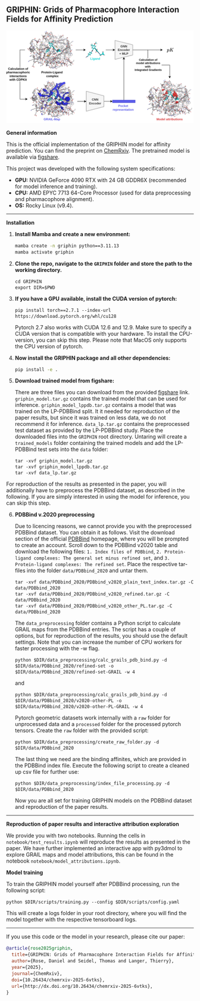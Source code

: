 ## GRIPHIN: Grids of Pharmacophore Interaction Fields for Affinity Prediction

![image](images/overview.png)

**General information**

This is the official implementation of the GRIPHIN model for affinity prediction.
You can find the preprint on [ChemRxiv](https://chemrxiv.org/engage/chemrxiv/article-details/68e37981dfd0d042d1276d40).
The pretrained model is available via [figshare](https://figshare.com/articles/journal_contribution/GRIPHIN_Grids_of_Pharmacophore_Interaction_Fields_for_Affinity_Prediction_-_Trained_model_and_preprocessed_data/30272203).

This project was developed with the following system specifications:
- **GPU:** NVIDIA GeForce 4090 RTX with 24 GB GDDR6X (recommended for model inference and training).
- **CPU:** AMD EPYC 7713 64-Core Processor (used for data preprocessing and pharmacophore alignment).
- **OS:** Rocky Linux (v9.4).

---

**Installation**

1. **Install Mamba and create a new environment:**

    ```bash
    mamba create -n griphin python==3.11.13
    mamba activate griphin
    ```

2. **Clone the repo, navigate to the `GRIPHIN` folder and store the path to the working directory.**

    ```
    cd GRIPHIN
    export DIR=$PWD
    ```

3. **If you have a GPU available, install the CUDA version of pytorch:**

    ```
    pip install torch==2.7.1 --index-url https://download.pytorch.org/whl/cu128
    ```
    Pytorch 2.7 also works with CUDA 12.6 and 12.9.
    Make sure to specify a CUDA version that is compatible with your hardware.
    To install the CPU-version, you can skip this step.
    Please note that MacOS only supports the CPU version of pytorch.

4. **Now install the GRIPHIN package and all other dependencies:**

    ```bash
    pip install -e .
    ```

5. **Download trained model from figshare:**

    There are three files you can download from the provided [figshare](https://figshare.com/articles/journal_contribution/GRIPHIN_Grids_of_Pharmacophore_Interaction_Fields_for_Affinity_Prediction_-_Trained_model_and_preprocessed_data/30272203) link.
    `griphin_model.tar.gz` contains the trained model that can be used for inference.
    `griphin_model_lppdb.tar.gz` contains a model that was trained on the LP-PDBBind split.
    It it needed for reproduction of the paper results, but since it was trained on less data, we do not recommend it for inference.
    `data_lp.tar.gz` contains the preprocessed test dataset as provided by the LP-PDBBind study.
    Place the downloaded files into the `GRIPHIN` root directory. 
    Untaring will create a `trained_models` folder containing the trained models and add the LP-PDBBind test sets into the `data` folder:

    ```
    tar -xvf griphin_model.tar.gz 
    tar -xvf griphin_model_lppdb.tar.gz
    tar -xvf data_lp.tar.gz
    ```

For reproduction of the results as presented in the paper, you will additionally have to preprocess the PDBBind dataset, as described in the following.
If you are simply interested in using the model for inference, you can skip this step.

6. **PDBBind v.2020 preprocessing**

    Due to licencing reasons, we cannot provide you with the preprocessed PDBBind dataset. You can obtain it as follows.
    Visit the download section of the official [PDBBind](https://www.pdbbind-plus.org.cn/download) homepage, where you will be prompted to create an account. 
    Scroll down to the PDBBind v2020 table and download the following files:
        `1. Index files of PDBbind`, `2. Protein-ligand complexes: The general set minus refined set`, and `3. Protein-ligand complexes: The refined set`.
    Place the respective tar-files into the folder `data/PDBbind_2020` and untar them.

    ```
    tar -xvf data/PDBbind_2020/PDBbind_v2020_plain_text_index.tar.gz -C data/PDBbind_2020
    tar -xvf data/PDBbind_2020/PDBbind_v2020_refined.tar.gz -C data/PDBbind_2020
    tar -xvf data/PDBbind_2020/PDBbind_v2020_other_PL.tar.gz -C data/PDBbind_2020
    ```
    
    The `data_preprocessing` folder contains a Python script to calculate GRAIL maps from the PDBBind entries. The script has a couple of options, but for reproduction of the results, you should use the default settings. Note that you can increase the number of CPU workers for faster processing with the -w flag.

    ```
    python $DIR/data_preprocessing/calc_grails_pdb_bind.py -d $DIR/data/PDBbind_2020/refined-set -o $DIR/data/PDBbind_2020/refined-set-GRAIL -w 4
    ```

    and 

    ```
    python $DIR/data_preprocessing/calc_grails_pdb_bind.py -d $DIR/data/PDBbind_2020/v2020-other-PL -o $DIR/data/PDBbind_2020/v2020-other-PL-GRAIL -w 4
    ```

    Pytorch geometric datasets work internally with a `raw` folder for unprocessed data and a `processed` folder for the processed pytorch tensors. 
    Create the `raw` folder with the provided script:

    ```
    python $DIR/data_preprocessing/create_raw_folder.py -d $DIR/data/PDBbind_2020
    ```

    The last thing we need are the binding affinites, which are provided in the PDBBind index file. 
    Execute the following script to create a cleaned up csv file for further use:

    ```
    python $DIR/data_preprocessing/index_file_processing.py -d $DIR/data/PDBbind_2020
    ```

    Now you are all set for training GRIPHIN models on the PDBBind dataset and reproduction of the paper results. 

---

**Reproduction of paper results and interactive attribution exploration**

We provide you with two notebooks. 
Running the cells in `notebook/test_results.ipynb` will reproduce the results as presented in the paper.
We have further implemented an interactive app with py3dmol to explore GRAIL maps and model attributions, this can be found in the notebook `notebook/model_attributions.ipynb`.

**Model training**

To train the GRIPHIN model yourself after PDBBind processing, run the following script:

```
python $DIR/scripts/training.py --config $DIR/scripts/config.yaml
```

This will create a logs folder in your root directory, where you will find the model together with the respective tensorboard logs.

---

If you use this code or the model in your research, please cite our paper:

```bibtex
@article{rose2025griphin,
  title={GRIPHIN: Grids of Pharmacophore Interaction Fields for Affinity Prediction},
  author={Rose, Daniel and Seidel, Thomas and Langer, Thierry},
  year={2025},
  journal={ChemRxiv},
  doi={10.26434/chemrxiv-2025-6vtks},
  url={http://dx.doi.org/10.26434/chemrxiv-2025-6vtks},
}
```
